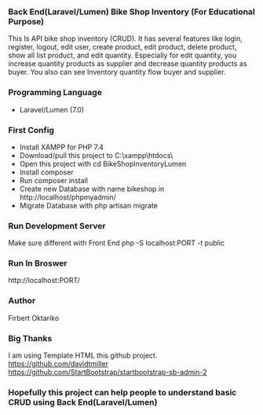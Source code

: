 ### Back End(Laravel/Lumen) Bike Shop Inventory (For Educational Purpose)
This Is API bike shop inventory (CRUD). It has several features like login, register, logout, edit user, create product, edit product, delete product, show all list product, and edit quantity. Especially for edit quantity, you increase quantity products as supplier and decrease quantity products as buyer. You also can see Inventory quantity flow buyer and supplier.

### Programming Language
- Laravel/Lumen (7.0)

### First Config
- Install XAMPP for PHP 7.4
- Download/pull this project to C:\xampp\htdocs\
- Open this project with cd BikeShopInventoryLumen
- Install composer
- Run composer install
- Create new Database with name bikeshop in http://localhost/phpmyadmin/
- Migrate Database with php artisan migrate

### Run Development Server
Make sure different with Front End
php -S localhost:PORT -t public 

### Run In Broswer
http://localhost:PORT/

### Author 
Firbert Oktariko 

### Big Thanks 
I am using Template HTML this github project.
https://github.com/davidtmiller
https://github.com/StartBootstrap/startbootstrap-sb-admin-2 

### Hopefully this project can help people to understand basic CRUD using Back End(Laravel/Lumen)
